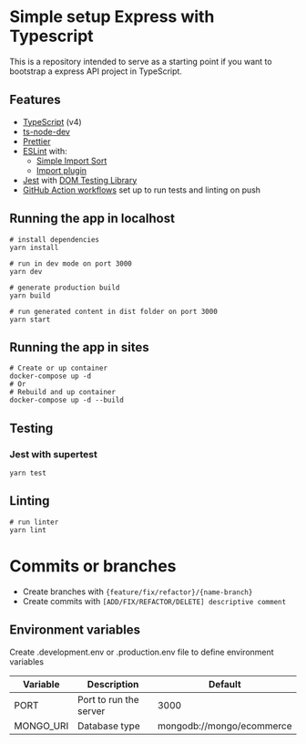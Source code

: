 # Simple setup Express with Typescript

This is a repository intended to serve as a starting point if you want to bootstrap a express API project in TypeScript.

## Features

- [TypeScript](https://www.typescriptlang.org/) (v4)
- [ts-node-dev](https://github.com/wclr/ts-node-dev)
- [Prettier](https://prettier.io/)
- [ESLint](https://eslint.org/) with:
  - [Simple Import Sort](https://github.com/lydell/eslint-plugin-simple-import-sort/)
  - [Import plugin](https://github.com/benmosher/eslint-plugin-import/)
- [Jest](https://jestjs.io) with [DOM Testing Library](https://testing-library.com/docs/dom-testing-library/intro)
- [GitHub Action workflows](https://github.com/features/actions) set up to run tests and linting on push

## Running the app in localhost

```
# install dependencies
yarn install

# run in dev mode on port 3000
yarn dev

# generate production build
yarn build

# run generated content in dist folder on port 3000
yarn start
```

## Running the app in sites

```
# Create or up container
docker-compose up -d
# Or
# Rebuild and up container
docker-compose up -d --build
```

## Testing

### Jest with supertest

```
yarn test
```

## Linting

```
# run linter
yarn lint
```

# Commits or branches

- Create branches with ``{feature/fix/refactor}/{name-branch}``
- Create commits with ``[ADD/FIX/REFACTOR/DELETE] descriptive comment``

## Environment variables

Create .development.env or .production.env file to define environment variables

| Variable  | Description            | Default                    |
| --------- | ---------------------- | --------                   |
| PORT      | Port to run the server | 3000                       |
| MONGO_URI | Database type          | mongodb://mongo/ecommerce  |
